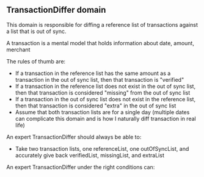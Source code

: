 ## TransactionDiffer domain

This domain is responsible for diffing a reference list of transactions against a list that is out of sync. 

A transaction is a mental model that holds information about date, amount, merchant

The rules of thumb are:

- If a transaction in the reference list has the same amount as a transaction in the out of sync list, then that transaction is "verified"
- If a transaction in the reference list does not exist in the out of sync list, then that transaction is considered "missing" from the out of sync list
- If a transaction in the out of sync list does not exist in the reference list, then that transaction is considered "extra" in the out of sync list
- Assume that both transaction lists are for a single day (multiple dates can complicate this domain and is how I naturally diff transaction in real life)

An expert TransactionDiffer should always be able to:

- Take two transaction lists, one referenceList, one outOfSyncList, and accurately give back verifiedList, missingList, and extraList

An expert TransactionDiffer under the right conditions can:
